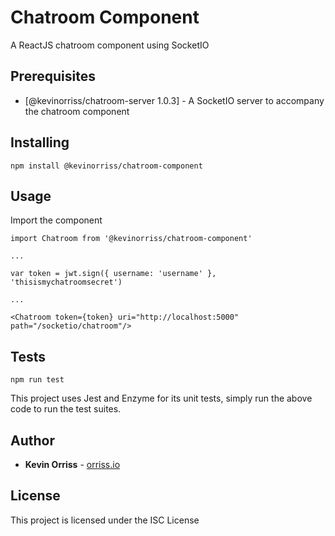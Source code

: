 # Chatroom Component

A ReactJS chatroom component using SocketIO

## Prerequisites

* [@kevinorriss/chatroom-server 1.0.3] - A SocketIO server to accompany the chatroom component

## Installing

```
npm install @kevinorriss/chatroom-component
```

## Usage

Import the component

```
import Chatroom from '@kevinorriss/chatroom-component'

...

var token = jwt.sign({ username: 'username' }, 'thisismychatroomsecret')

...

<Chatroom token={token} uri="http://localhost:5000" path="/socketio/chatroom"/>

```

## Tests
```
npm run test
```

This project uses Jest and Enzyme for its unit tests, simply run the above code to run the test suites.

## Author

* **Kevin Orriss** - [orriss.io](http://orriss.io)

## License

This project is licensed under the ISC License